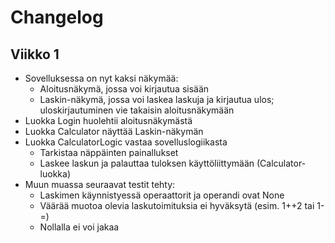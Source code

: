 # Changelog

## Viikko 1

- Sovelluksessa on nyt kaksi näkymää:
  - Aloitusnäkymä, jossa voi kirjautua sisään
  - Laskin-näkymä, jossa voi laskea laskuja ja kirjautua ulos; uloskirjautuminen vie takaisin aloitusnäkymään
- Luokka Login huolehtii aloitusnäkymästä
- Luokka Calculator näyttää Laskin-näkymän
- Luokka CalculatorLogic vastaa sovelluslogiikasta
  - Tarkistaa näppäinten painallukset
  - Laskee laskun ja palauttaa tuloksen käyttöliittymään (Calculator-luokka)
- Muun muassa seuraavat testit tehty:
  - Laskimen käynnistyessä operaattorit ja operandi ovat None
  - Väärää muotoa olevia laskutoimituksia ei hyväksytä (esim. 1++2 tai 1-=)
  - Nollalla ei voi jakaa
